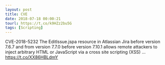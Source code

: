 ```yaml
---
layout: post
title: CVE
date: 2018-07-18 00:00:21
tourl: https://t.co/k9HZz2bu5G
tags: [Scripting]
---
```

CVE-2018-5232 The EditIssue.jspa resource in Atlassian Jira before version 7.6.7 and from version 7.7.0 before version 7.10.1 allows remote attackers to inject arbitrary HTML or JavaScript via a cross site scripting (XSS) ... https://t.co/XX86HBLdmY